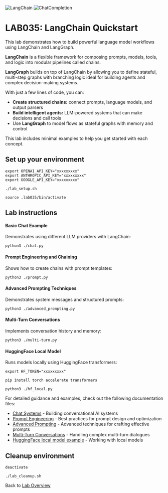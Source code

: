 
![LangChain](https://img.shields.io/badge/LangChain-lightgrey) ![ChatCompletion](https://img.shields.io/badge/ChatCompetion-green)
# LAB035: LangChain Quickstart
This lab demonstrates how to build powerful language model workflows using LangChain and LangGraph.<br>

**LangChain** is a flexible framework for composing prompts, models, tools, and logic into modular pipelines called chains.<br>

**LangGraph** builds on top of LangChain by allowing you to define stateful, multi-step graphs with branching logic ideal for building agents and complex decision-making systems.

With just a few lines of code, you can:
- **Create structured chains:** connect prompts, language models, and output parsers
- **Build intelligent agents:** LLM-powered systems that can make decisions and call tools
- Use **LangGraph** to model flows as stateful graphs with memory and control

This lab includes minimal examples to help you get started with each concept.

## Set up your environment
```
export OPENAI_API_KEY="xxxxxxxxx"
export ANTHROPIC_API_KEY="xxxxxxxxx"
export GOOGLE_API_KEY="xxxxxxxxx"
```
```
./lab_setup.sh
```
```
source .lab035/bin/activate
```
## Lab instructions

#### Basic Chat Example
Demonstrates using different LLM providers with LangChain:
```
python3 ./chat.py
```

#### Prompt Engineering and Chaining
Shows how to create chains with prompt templates:
```
python3 ./prompt.py
```

#### Advanced Prompting Techniques
Demonstrates system messages and structured prompts:
```
python3 ./advanced_prompting.py
```

#### Multi-Turn Conversations
Implements conversation history and memory:
```
python3 ./multi-turn.py
```

#### HuggingFace Local Model
Runs models locally using HuggingFace transformers:
```
export HF_TOKEN="xxxxxxxxx"
```
```
pip install torch accelerate transformers
```
```
python3 ./hf_local.py
```

For detailed guidance and examples, check out the following documentation files:

- [Chat Systems](./doc/chat.md) - Building conversational AI systems
- [Prompt Engineering](./doc/prompt.md) - Best practices for prompt design and optimization
- [Advanced Prompting](./doc/advanced_prompting.md) - Advanced techniques for crafting effective prompts
- [Multi-Turn Conversations](./doc/multi-turn.md) - Handling complex multi-turn dialogues
- [HuggingFace local model example](./doc/huggingface.md) - Working with local models

## Cleanup environment
```
deactivate
```
```
./lab_cleanup.sh
```
Back to [Lab Overview](https://github.com/kubiosec-agentic/agentic-labs/blob/master/README.md#-lab-overview)
